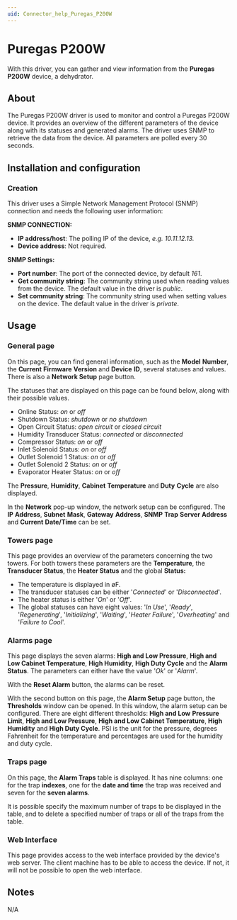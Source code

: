 ```yaml
---
uid: Connector_help_Puregas_P200W
---
```


# Puregas P200W

With this driver, you can gather and view information from the **Puregas P200W** device, a dehydrator.

## About

The Puregas P200W driver is used to monitor and control a Puregas P200W device. It provides an overview of the different parameters of the device along with its statuses and generated alarms. The driver uses SNMP to retrieve the data from the device. All parameters are polled every 30 seconds.

## Installation and configuration

### Creation

This driver uses a Simple Network Management Protocol (SNMP) connection and needs the following user information:

**SNMP CONNECTION:**

- **IP address/host**: The polling IP of the device, *e.g. 10.11.12.13.*
- **Device address**: Not required.

**SNMP Settings:**

- **Port number**: The port of the connected device, by default *161*.
- **Get community string**: The community string used when reading values from the device. The default value in the driver is *public*.
- **Set community string**: The community string used when setting values on the device. The default value in the driver is *private*.

## Usage

### General page

On this page, you can find general information, such as the **Model** **Number**, the **Current** **Firmware** **Version** and **Device** **ID**, several statuses and values. There is also a **Network Setup** page button.

The statuses that are displayed on this page can be found below, along with their possible values.

- Online Status: *on* or *off*
- Shutdown Status: *shutdown* or *no* *shutdown*
- Open Circuit Status: *open* *circuit* or *closed* *circuit*
- Humidity Transducer Status: *connected* or *disconnected*
- Compressor Status: *on* or *off*
- Inlet Solenoid Status: *on* or *off*
- Outlet Solenoid 1 Status: *on* or *off*
- Outlet Solenoid 2 Status: *on* or *off*
- Evaporator Heater Status: *on* or *off*

The **Pressure**, **Humidity**, **Cabinet** **Temperature** and **Duty** **Cycle** are also displayed.

In the **Network** pop-up window, the network setup can be configured. The **IP** **Address**, **Subnet** **Mask**, **Gateway** **Address**, **SNMP** **Trap** **Server** **Address** and **Current** **Date/Time** can be set.

### Towers page

This page provides an overview of the parameters concerning the two towers. For both towers these parameters are the **Temperature**, the **Transducer Status**, the **Heater Status** and the global **Status:**

- The temperature is displayed in øF.
- The transducer statuses can be either '*Connected*' or '*Disconnected*'.
- The heater status is either '*On*' or '*Off*'.
- The global statuses can have eight values: '*In Use*', '*Ready*', '*Regenerating*', '*Initializing*', '*Waiting*', '*Heater Failure*', '*Overheating*' and '*Failure to Cool*'.

### Alarms page

This page displays the seven alarms: **High and Low Pressure**, **High and Low Cabinet Temperature**, **High Humidity**, **High Duty Cycle** and the **Alarm Status**. The parameters can either have the value '*Ok*' or '*Alarm*'.

With the **Reset Alarm** button, the alarms can be reset.

With the second button on this page, the **Alarm Setup** page button, the **Thresholds** window can be opened. In this window, the alarm setup can be configured. There are eight different thresholds: **High and Low** **Pressure** **Limit**, **High and Low Pressure**, **High and Low Cabinet Temperature**, **High Humidity** and **High Duty Cycle**. PSI is the unit for the pressure, degrees Fahrenheit for the temperature and percentages are used for the humidity and duty cycle.

### Traps page

On this page, the **Alarm Traps** table is displayed. It has nine columns: one for the trap **indexes**, one for the **date and time** the trap was received and seven for the **seven alarms**.

It is possible specify the maximum number of traps to be displayed in the table, and to delete a specified number of traps or all of the traps from the table.

### Web Interface

This page provides access to the web interface provided by the device's web server. The client machine has to be able to access the device. If not, it will not be possible to open the web interface.

## Notes

N/A

